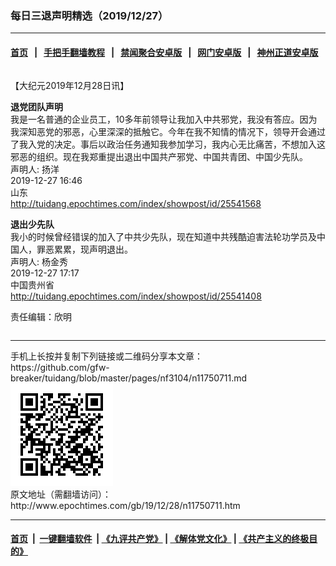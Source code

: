 ### 每日三退声明精选（2019/12/27）
------------------------

#### [首页](https://github.com/gfw-breaker/banned-news/blob/master/README.md) &nbsp;&nbsp;|&nbsp;&nbsp; [手把手翻墙教程](https://github.com/gfw-breaker/guides/wiki) &nbsp;&nbsp;|&nbsp;&nbsp; [禁闻聚合安卓版](https://github.com/gfw-breaker/bn-android) &nbsp;&nbsp;|&nbsp;&nbsp; [网门安卓版](https://github.com/oGate2/oGate) &nbsp;&nbsp;|&nbsp;&nbsp; [神州正道安卓版](https://github.com/SzzdOgate/update) 



<div class="column" id="artbody" itemprop="articleBody">
 <!-- article content begin -->
 <p>
  【大纪元2019年12月28日讯】
 </p>
 <p>
  <strong>
   退党团队声明
  </strong>
  <br/>
  我是一名普通的企业员工，10多年前领导让我加入中共邪党，我没有答应。因为我深知恶党的邪恶，心里深深的抵触它。今年在我不知情的情况下，领导开会通过了我入党的决定。事后以政治任务通知我参加学习，我内心无比痛苦，不想加入这邪恶的组织。现在我郑重提出退出中国共产邪党、中国共青团、中国少先队。
  <br/>
  声明人: 扬洋
  <br/>
  2019-12-27 16:46
  <br/>
  山东
  <br/>
  <a href="http://tuidang.epochtimes.com/index/showpost/id/25541568">
   http://tuidang.epochtimes.com/index/showpost/id/25541568
  </a>
 </p>
 <p>
  <strong>
   退出少先队
  </strong>
  <br/>
  我小的时候曾经错误的加入了中共少先队，现在知道中共残酷迫害法轮功学员及中国人，罪恶累累，现声明退出。
  <br/>
  声明人: 杨金秀
  <br/>
  2019-12-27 17:17
  <br/>
  中国贵州省
  <br/>
  <a href="http://tuidang.epochtimes.com/index/showpost/id/25541408">
   http://tuidang.epochtimes.com/index/showpost/id/25541408
  </a>
 </p>
 <p>
  责任编辑：欣明
 </p>
 <!-- article content end -->
 <div id="below_article_ad">
  <div id="below_article_ad_inner">
  </div>
 </div>
</div>

<hr/>
手机上长按并复制下列链接或二维码分享本文章：<br/>
https://github.com/gfw-breaker/tuidang/blob/master/pages/nf3104/n11750711.md <br/>
<a href='https://github.com/gfw-breaker/tuidang/blob/master/pages/nf3104/n11750711.md'><img src='https://github.com/gfw-breaker/tuidang/blob/master/pages/nf3104/n11750711.md.png'/></a> <br/>
原文地址（需翻墙访问）：http://www.epochtimes.com/gb/19/12/28/n11750711.htm


------------------------
#### [首页](https://github.com/gfw-breaker/banned-news/blob/master/README.md) &nbsp;|&nbsp; [一键翻墙软件](https://github.com/gfw-breaker/nogfw/blob/master/README.md) &nbsp;| [《九评共产党》](https://github.com/gfw-breaker/9ping.md/blob/master/README.md#九评之一评共产党是什么) | [《解体党文化》](https://github.com/gfw-breaker/jtdwh.md/blob/master/README.md) | [《共产主义的终极目的》](https://github.com/gfw-breaker/gczydzjmd.md/blob/master/README.md)


<img src='http://gfw-breaker.win/tuidang/pages/nf3104/n11750711.md' width='0px' height='0px'/>